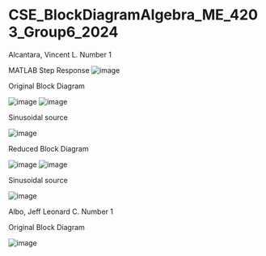 # CSE_BlockDiagramAlgebra_ME_4203_Group6_2024

Alcantara, Vincent L.
Number 1

MATLAB Step Response
![image](https://github.com/Vincent-Alcantara/CSE_BlockDiagramAlgebra_ME_4203_Group6_2024/assets/160556975/6e76d8fa-e22c-4623-b2fe-fcabcf96c0d6)


Original Block Diagram

![image](https://github.com/Vincent-Alcantara/CSE_BlockDiagramAlgebra_ME_4203_Group6_2024/assets/160556975/356a2971-5a56-4107-b27c-e81082f08fc9)
![image](https://github.com/Vincent-Alcantara/CSE_BlockDiagramAlgebra_ME_4203_Group6_2024/assets/160556975/1113e8d7-9247-449c-a828-910f2c6b4457)

Sinusoidal source

![image](https://github.com/Vincent-Alcantara/CSE_BlockDiagramAlgebra_ME_4203_Group6_2024/assets/160556975/1671c718-2d6c-4ded-8e4e-9fa629b82afd)


Reduced Block Diagram

![image](https://github.com/Vincent-Alcantara/CSE_BlockDiagramAlgebra_ME_4203_Group6_2024/assets/160556975/b9105103-5578-4d5d-80cf-78f91bb886da)
![image](https://github.com/Vincent-Alcantara/CSE_BlockDiagramAlgebra_ME_4203_Group6_2024/assets/160556975/ea351f4d-5d6e-449b-a678-e17525065e6e)

Sinusoidal source

![image](https://github.com/Vincent-Alcantara/CSE_BlockDiagramAlgebra_ME_4203_Group6_2024/assets/160556975/c503853b-691a-4d71-aa0e-5bafc6ad4184)


Albo, Jeff Leonard C. 
Number 1

Original Block Diagram

![image](https://github.com/Vincent-Alcantara/CSE_BlockDiagramAlgebra_ME_4203_Group6_2024/assets/161361767/c6160e81-6cb8-4f0b-a74b-54c414c4372d)

